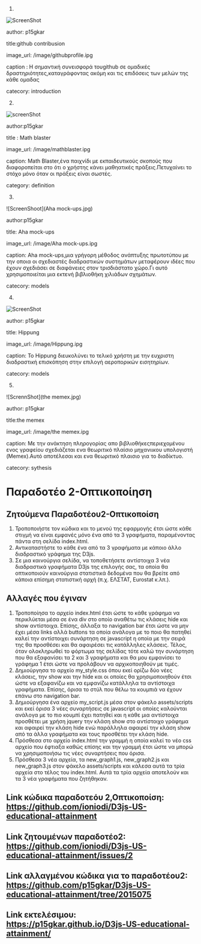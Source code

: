 1)
![ScreenShot]( githubcontribusion.jpg )

author: p15gkar                                                                            

 title:github contribusion                                         
                                                     
 image_url: /image/githubprofile.ipg                                                             
                                                                 
caption : Η σημαντική συνεισφορά τουgithub σε ομαδικές δραστηριότητες,καταγράφοντας ακόμη και τις επιδόσεις των μελών της κάθε ομαδας

catecory: introduction


2)

![screenShot](mathblaster.jpg)


author:p15gkar   

title : Math blaster 

image_url:    /image/mathblaster.ipg  

caption: Math Blaster,ένα παιχνίδι με εκπαιδευτικούς σκοπούς που διαφοροπείται στο ότι ο χρήστης  κάνει μαθηατικές πράξεις.Πετυχαίνει το στόχο   μόνο όταν οι πράξεις είναι σωστές.

category:   definition                                                           


3)

![ScreenShoot](Aha mock-ups.jpg)



author:p15gkar                                                                                

title:    Aha mock-ups                     
                                                               
image_url: /image/Aha mock-ups.ipg                                                               
                                                                
 caption: Aha mock-ups,μια γρήγορη μέθοδος ανάπτυξης  πρωτοτύπου με την οποια οι σχεδιαστές διαδραστικών συστημάτων μεταφέρουν ιδέες που έχουν σχεδιάσει σε διαφάνειες στον τρισδιάστατο χώρο.Γι αυτό χρησιμοποιείται μια εκτενή βιβλιοθήκη χιλιάδων σχημάτων.                                                                                                                           
                                                                
catecory:   models                                                             


4)
![ScreenShot](Hippung.jpg)


author:   p15gkar                                                                            

                               
                                                              
                                                             
title: Hippung 

image_url: /image/Hippung.ipg 

caption: Το Hippung διευκολύνει το τελικό χρήστη με την ευχριστη διαδραστική επισκόπηση στην επιλογή αεροπορικών εισητηρίων.
  
  
catecory:  models
  
  
  
  
  
  
5)

![ScrennShot](the memex.jpg)


author:  p15gkar                                                                               

                              
                                                          

  title:the memex 


 image_url:   /image/the memex.ipg


caption: Με την ανάκτηση πληρογορίας απο βιβλιοθήκεςπεριεχομένου ενος γραφείου σχεδιάζεται ενα θεωριτικό πλαίσιο μηχανιικου υπολογιστή
(Memex).Αυτό αποτέλεσαι και ενα  θεωριτικό πλαισιο για το διαδίκτυο. 

catecory: sythesis

# Παραδοτέο 2-Οπτικοποίηση

## Ζητούμενα Παραδοτέου2-Οπτικοποίση
1. Τροποποιήστε τον κώδικα και το μενού της εφαρμογής έτσι ώστε κάθε στιγμή να είναι εμφανές μόνο ένα από τα 3 γραφήματα, παραμένοντας πάντα στη σελίδα index.html.
2. Αντικαταστήστε το κάθε ένα από τα 3 γραφήματα με κάποιο άλλο διαδραστικό γράφημα της D3js.
3. Σε μια καινούργια σελίδα, να τοποθετήσετε αντίστοιχα 3 νέα διαδραστικά γραφήματα D3js της επιλογής σας, τα οποία θα οπτικοποιούν καινούργια στατιστικά δεδομένα που θα βρείτε από κάποια επίσημη στατιστική αρχή (π.χ. ΕΛΣΤΑΤ, Eurostat κ.λπ.).

## Αλλαγές που έγιναν
1.	Τροποποίησα το αρχείο index.html έτσι ώστε το κάθε γράφημα να περικλύεται μέσα σε ένα div στο οποίο αναθέτω τις κλάσεις hide και show αντίστοιχα. Επίσης, άλλαξα το navigation bar έτσι ώστε να μην έχει μέσα links αλλά buttons τα οποία ανάλογα με το ποιο θα πατηθεί καλεί την αντίστοιχει συνάρτηση σε javascript η οποία με την σειρά της θα προσθέσει και θα αφαιρέσει τις κατάλληλες κλάσεις. Τέλος, όταν ολοκληρωθεί το φόρτωμα της σελίδας τότε καλώ την συνάρτηση που θα εξαφανίσει τα 2 και 3 γραφήματα και θα μου εμφανίσει το γράφημα 1 έτσι ώστε να προλάβουν να αρχικοποιηθούν με τιμές.
2.	Δημιούργησα το αρχείο my_style.css όπου εκεί ορίζω δύο νέες κλάσεις, την show και την hide και οι οποίες θα χρησιμοποιηθούν έτσι ώστε να εξαφανίζω και να εμφανίζω κατάλληλα τα αντίστοιχα γραφήματα. Επίσης, όρισα το στύλ που θέλω τα κουμπιά να έχουν επάνω στο navigation bar.
3.	Δημιούργησα ένα αρχείο my_script.js μέσα στον φάκελο assets/scripts και εκεί όρισα 3 νέες συναρτήσεις σε javascript οι οποίες καλούνται ανάλογα με το πιο κουμπί έχει πατηθεί και η κάθε μια αντίστοιχα προσθέτει με χρήση jquery την κλάση show στο αντίστοιχο γράφημα και αφαιρεί την κλάση hide ενώ παράλληλα αφαιρεί την κλάση show από τα άλλα γραφήματα και τους προσθέτει την κλάση hide.
4.	Πρόσθεσα στο αρχείο index.html την γραμμή <link href="assets/stylesheets/my_style.css" rel="stylesheet"/> η οποία καλεί το νέο css αρχείο που έφτιαξα καθώς επίσης και την γραμμή <script src="assets/scripts/my_script.js"></script> έτσι ώστε να μπορώ να χρησιμοποιήσω τις νέες συναρτήσεις που όρισα.
5.	Πρόσθεσα 3 νέα αρχεία, τα new_graph1.js, new_graph2.js και new_graph3.js στον φάκελο assets/scripts και κάλεσα αυτά τα τρία αρχεία στο τέλος του index.html. Αυτά τα τρία αρχεία αποτελούν και τα 3 νέα γραφήματα που ζητήθηκαν.

## Link κώδικα παραδοτεόυ 2,Οπτικοποίση: https://github.com/ioniodi/D3js-US-educational-attainment 
## Link ζητουμένων παραδοτέο2: https://github.com/ioniodi/D3js-US-educational-attainment/issues/2
## Link  αλλαγμένου κώδικα για το παραδοτέου2: https://github.com/p15gkar/D3js-US-educational-attainment/tree/2015075
## Link εκτελέσιμου: https://p15gkar.github.io/D3js-US-educational-attainment/





































































